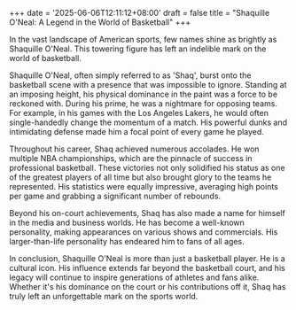 +++
date = '2025-06-06T12:11:12+08:00'
draft = false
title = "Shaquille O'Neal: A Legend in the World of Basketball"
+++

In the vast landscape of American sports, few names shine as brightly as Shaquille O'Neal. This towering figure has left an indelible mark on the world of basketball. 

Shaquille O'Neal, often simply referred to as 'Shaq', burst onto the basketball scene with a presence that was impossible to ignore. Standing at an imposing height, his physical dominance in the paint was a force to be reckoned with. During his prime, he was a nightmare for opposing teams. For example, in his games with the Los Angeles Lakers, he would often single-handedly change the momentum of a match. His powerful dunks and intimidating defense made him a focal point of every game he played.

Throughout his career, Shaq achieved numerous accolades. He won multiple NBA championships, which are the pinnacle of success in professional basketball. These victories not only solidified his status as one of the greatest players of all time but also brought glory to the teams he represented. His statistics were equally impressive, averaging high points per game and grabbing a significant number of rebounds.

Beyond his on-court achievements, Shaq has also made a name for himself in the media and business worlds. He has become a well-known personality, making appearances on various shows and commercials. His larger-than-life personality has endeared him to fans of all ages.

In conclusion, Shaquille O'Neal is more than just a basketball player. He is a cultural icon. His influence extends far beyond the basketball court, and his legacy will continue to inspire generations of athletes and fans alike. Whether it's his dominance on the court or his contributions off it, Shaq has truly left an unforgettable mark on the sports world.